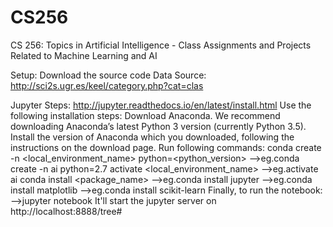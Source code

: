 # CS256
CS 256: Topics in Artificial Intelligence - Class Assignments and Projects Related to Machine Learning and AI


Setup:
Download the source code
Data Source: http://sci2s.ugr.es/keel/category.php?cat=clas


Jupyter Steps: http://jupyter.readthedocs.io/en/latest/install.html
Use the following installation steps:
  Download Anaconda. We recommend downloading Anaconda’s latest Python 3 version (currently Python 3.5).
  Install the version of Anaconda which you downloaded, following the instructions on the download page.
  Run following commands:
    conda create -n <local_environment_name> python=<python_version>
    -->eg.conda create -n ai python=2.7
    activate <local_environment_name>
    -->eg.activate ai
    conda install <package_name>
    -->eg.conda install jupyter
    -->eg.conda install matplotlib
    -->eg.conda install scikit-learn
  Finally, to run the notebook:
    -->jupyter notebook
  It'll start the jupyter server on http://localhost:8888/tree#
